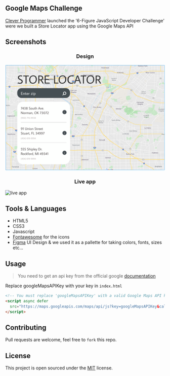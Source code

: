 ## Google Maps Challenge

[Clever Programmer](https://cleverprogrammer.teachable.com/) launched the '6-Figure JavaScript Developer Challenge' were we built a Store Locator app using the Google Maps API

## Screenshots
<p align="center">
    <h3 align="center">Design</h3>
    <img src="layout.PNG" alt="Design" />
</p>
<p align="center">
    <h3 align="center">Live app</h3>
    <img src="app_demo.gif" alt="live app" />
</p>

## Tools & Languages
- HTML5
- CSS3
- Javascript
- [Fontawesome](https://fontawesome.com/) for the icons
- [Figma](https://www.figma.com/file/HuauCfrLa39DV0lK76LLZb/Google-Maps?node-id=0%3A2) UI Design & we used it as a pallette for taking colors, fonts, sizes etc...


## Usage
>You need to get an api key from the official google [documentation](https://developers.google.com/maps/documentation/javascript/get-api-key)
>
Replace googleMapsAPIKey with your key in ```index.html```
```html
<!-- You must replace 'googleMapsAPIKey' with a valid Google Maps API key in order to properly execute -->
<script async defer        
  src="https://maps.googleapis.com/maps/api/js?key=googleMapsAPIKey&callback=initMap">
</script>
```

## Contributing
Pull requests are welcome, feel free to ```fork``` this repo.

## License
This project is open sourced under the [MIT](https://opensource.org/licenses/MIT) license.
